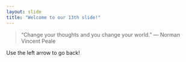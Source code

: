 ```yaml
---
layout: slide
title: "Welcome to our 13th slide!"
---
```

> “Change your thoughts and you change your world.” ― Norman Vincent Peale

Use the left arrow to go back!
